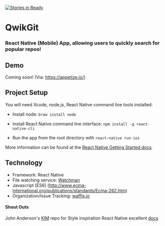 [![Stories in Ready](https://badge.waffle.io/tksander/qwikgit.png?label=ready&title=Ready)](https://waffle.io/tksander/qwikgit)
# QwikGit
### React Native (Mobile) App, allowing users to quickly search for popular repos!

Demo
------
Coming soon! (Via: https://appetize.io/)

Project Setup
-------
You will need Xcode, node.js, React Native command line tools installed:

- Install node: `brew install node`
- Install React Native command line interface: `npm install -g react-native-cli`

- Run the app from the root directory with `react-native run-ios`

More information can be found at the [React Native Getting Started docs](https://facebook.github.io/react-native/docs/getting-started.html).

Technology
---

- Framework: React Native
- File watching service: [Watchman](https://facebook.github.io/watchman/)
- Javascript [ES6] (http://www.ecma-international.org/publications/standards/Ecma-262.htm)
- Organization/Issue Tracking: [waffle.io](https://waffle.io)


#### Shout Outs
John Anderson's [KIM](https://github.com/jfanderson/KIM/) repo for Style inspiration
React Native excellent [docs](https://facebook.github.io/react-native/docs/)
